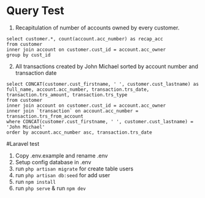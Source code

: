 # Query Test

1. Recapitulation of number of accounts owned by every customer.
```
select customer.*, count(account.acc_number) as recap_acc 
from customer
inner join account on customer.cust_id = account.acc_owner
group by cust_id
```

2. All transactions created by John Michael sorted by account number and transaction date

```
select CONCAT(customer.cust_firstname, ' ', customer.cust_lastname) as full_name, account.acc_number, transaction.trs_date, transaction.trs_amount, transaction.trs_type  
from customer
inner join account on customer.cust_id = account.acc_owner
inner join `transaction` on account.acc_number = transaction.trs_from_account
where CONCAT(customer.cust_firstname, ' ', customer.cust_lastname) = 'John Michael'
order by account.acc_number asc, transaction.trs_date
```

#Laravel test

1. Copy .env.example and rename .env
2. Setup config database in .env 
3. run `php artisan migrate` for create table users
4. run `php artisan db:seed` for add user
5. run `npm install`
6. run `php serve` & run `npm dev`
